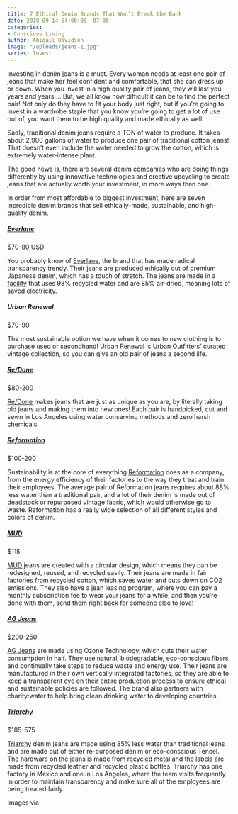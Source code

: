 ```yaml
---
title: 7 Ethical Denim Brands That Won’t Break the Bank
date: 2018-09-14 04:00:00 -07:00
categories:
- Conscious Living
author: Abigail Davidson
image: "/uploads/jeans-1.jpg"
series: Invest
---
```


Investing in denim jeans is a must. Every woman needs at least one pair of jeans that make her feel confident and comfortable, that she can dress up or down.  When you invest in a high quality pair of jeans, they will last you years and years…. But, we all know how difficult it can be to find the perfect pair! Not only do they have to fit your body just right, but if you’re going to invest in a wardrobe staple that you know you’re going to get a lot of use out of, you want them to be high quality and made ethically as well.

Sadly, traditional denim jeans require a TON of water to produce. It takes about 2,900 gallons of water to produce one pair of traditional cotton jeans! That doesn’t even include the water needed to grow the cotton, which is extremely water-intense plant.

The good news is, there are several denim companies who are doing things differently by using innovative technologies and creative upcycling to create jeans that are actually worth your investment, in more ways than one.

In order from most affordable to biggest investment, here are seven incredible denim brands that sell ethically-made, sustainable, and high-quality denim.

##### [Everlane](https://www.everlane.com/collections/womens-jeans)
$70-80 USD

You probably know of [Everlane](https://www.everlane.com/collections/womens-jeans), the brand that has made radical transparency trendy. Their jeans are produced ethically out of premium Japanese denim, which has a touch of stretch. The jeans are made in a [facility](https://www.everlane.com/denim-factory) that uses 98% recycled water and are 85% air-dried, meaning lots of saved electricity. 

##### Urban Renewal
$70-90

The most sustainable option we have when it comes to new clothing is to purchase used or secondhand! Urban Renewal is Urban Outfitters’ curated vintage collection, so you can give an old pair of jeans a second life.

##### [Re/Done](https://shopredone.com/)
$80-200

[Re/Done](https://shopredone.com/) makes jeans that are just as unique as you are, by literally taking old jeans and making them into new ones! Each pair is handpicked, cut and sewn in Los Angeles using water conserving methods and zero harsh chemicals. 

##### [Reformation](https://www.thereformation.com/categories/jeans)
$100-200

Sustainability is at the core of everything [Reformation](https://www.thereformation.com/categories/jeans) does as a company, from the energy efficiency of their factories to the way they treat and train their employees. The average pair of Reformation jeans requires about 88% less water than a traditional pair, and a lot of their denim is made out of deadstock or repurposed vintage fabric, which would otherwise go to waste. Reformation has a really wide selection of all different styles and colors of denim.

##### [MUD](https://mudjeans.eu/)
$115

[MUD](https://mudjeans.eu/) jeans are created with a circular design, which means they can be redesigned, reused, and recycled easily. Their jeans are made in fair factories from recycled cotton, which saves water and cuts down on CO2 emissions. They also have a jean leasing program, where you can pay a monthly subscription fee to wear your jeans for a while, and then you’re done with them, send them right back for someone else to love!

##### [AG Jeans](https://www.agjeans.com/women)
$200-250

[AG Jeans](https://www.agjeans.com/women) are made using Ozone Technology, which cuts their water consumption in half. They use natural, biodegradable, eco-conscious fibers and continually take steps to reduce waste and energy use. Their jeans are manufactured in their own vertically integrated factories, so they are able to keep a transparent eye on their entire production process to ensure ethical and sustainable policies are followed. The brand also partners with charity:water to help bring clean drinking water to developing countries.

##### [Triarchy](https://triarchy.com/)
$185-575

[Triarchy](https://triarchy.com/) denim jeans are made using 85% less water than traditional jeans and are made out of either re-purposed denim or eco-conscious Tencel. The hardware on the jeans is made from recycled metal and the labels are made from recycled leather and recycled plastic bottles. Triarchy has one factory in Mexico and one in Los Angeles, where the team visits frequently in order to maintain transparency and make sure all of the employees are being treated fairly. 

Images via 
